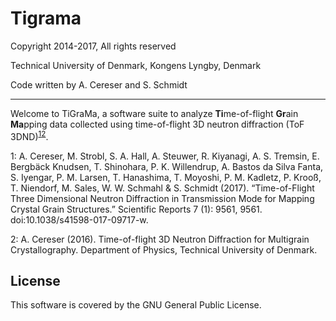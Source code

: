 Tigrama
=========

Copyright 2014-2017, All rights reserved

Technical University of Denmark, Kongens Lyngby, Denmark

Code written by A. Cereser and S. Schmidt

--------------------------

Welcome to TiGraMa, a software suite to analyze **Ti**me-of-flight **Gr**ain **Ma**pping data collected using time-of-flight 3D neutron diffraction (ToF 3DND)<sup>[1](#myfootnote1)[2](#myfootnote2)</sup>.

<a name="myfootnote1">1</a>: A. Cereser, M. Strobl, S. A. Hall, A. Steuwer, R. Kiyanagi, A. S. Tremsin, E. Bergbäck Knudsen, T. Shinohara, P. K. Willendrup, A. Bastos da Silva Fanta, S. Iyengar, P. M. Larsen, T. Hanashima, T. Moyoshi, P. M. Kadletz, P. Krooß, T. Niendorf, M. Sales, W. W. Schmahl & S. Schmidt (2017). “Time-of-Flight Three Dimensional Neutron Diffraction in Transmission Mode for Mapping Crystal Grain Structures.” Scientific Reports 7 (1): 9561, 9561. doi:10.1038/s41598-017-09717-w.

<a name="myfootnote2">2</a>: A. Cereser (2016). Time-of-flight 3D Neutron Diffraction for Multigrain Crystallography. Department of Physics, Technical University of Denmark.

License
-------

This software is covered by the GNU General Public License.
